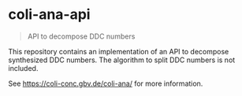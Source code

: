 # coli-ana-api

> API to decompose DDC numbers

This repository contains an implementation of an API to decompose synthesized DDC numbers. The algorithm to split DDC numbers is not included.

See <https://coli-conc.gbv.de/coli-ana/> for more information.
